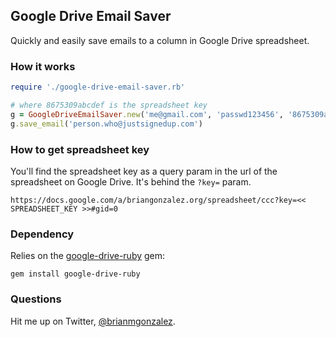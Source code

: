 ## Google Drive Email Saver

Quickly and easily save emails to a column in Google Drive spreadsheet.


### How it works

```ruby
require './google-drive-email-saver.rb'

# where 8675309abcdef is the spreadsheet key
g = GoogleDriveEmailSaver.new('me@gmail.com', 'passwd123456', '8675309abcdef') 
g.save_email('person.who@justsignedup.com')
```

### How to get spreadsheet key
You'll find the spreadsheet key as a query param in the url of the spreadsheet on Google Drive. It's behind the `?key=` param.  

```
https://docs.google.com/a/briangonzalez.org/spreadsheet/ccc?key=<< SPREADSHEET_KEY >>#gid=0
```

### Dependency
Relies on the [google-drive-ruby](https://github.com/gimite/google-drive-ruby) gem:

`gem install google-drive-ruby`

### Questions

Hit me up on Twitter, [@brianmgonzalez](http://twitter.com/brianmgonzalez).
